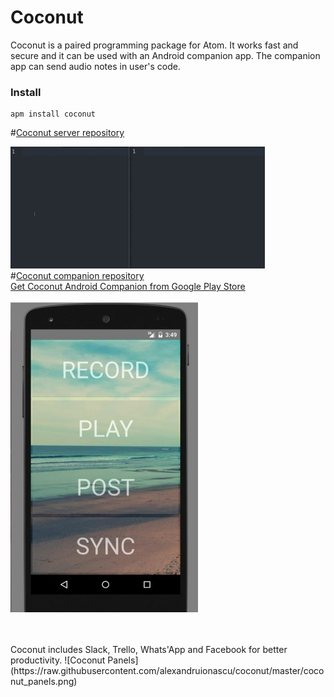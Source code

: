 # Coconut

Coconut is a paired programming package for Atom. It works fast and secure and it can be used with an Android companion app. The companion app can send audio notes in user's code.


### Install

    apm install coconut


#[Coconut server repository](https://github.com/alexandruionascu/coconut_server)


![Coconut package demo](https://raw.githubusercontent.com/alexandruionascu/coconut/master/coconut_demo.gif)
<br />
#[Coconut companion repository](https://github.com/alexandruionascu/coconut-companion)
<br />
[Get Coconut Android Companion from Google Play Store ](https://play.google.com/store/apps/details?id=hubclub.coconutcompanion&hl=en)
<br />
<br />
![Coconut Companion](https://raw.githubusercontent.com/alexandruionascu/coconut/master/companion.jpg)


<br />
<br />
Coconut includes Slack, Trello, Whats'App and Facebook for better productivity.
![Coconut Panels](https://raw.githubusercontent.com/alexandruionascu/coconut/master/coconut_panels.png)
